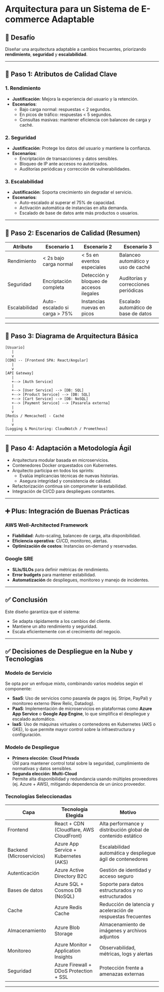 
# Arquitectura para un Sistema de E-commerce Adaptable

## 🎯 Desafío
Diseñar una arquitectura adaptable a cambios frecuentes, priorizando **rendimiento**, **seguridad** y **escalabilidad**.

---

## 📌 Paso 1: Atributos de Calidad Clave

### 1. Rendimiento
- **Justificación**: Mejora la experiencia del usuario y la retención.
- **Escenarios**:
  - Bajo carga normal: respuestas < 2 segundos.
  - En picos de tráfico: respuestas < 5 segundos.
  - Consultas masivas: mantener eficiencia con balanceo de carga y caché.

### 2. Seguridad
- **Justificación**: Protege los datos del usuario y mantiene la confianza.
- **Escenarios**:
  - Encriptación de transacciones y datos sensibles.
  - Bloqueo de IP ante accesos no autorizados.
  - Auditorías periódicas y corrección de vulnerabilidades.

### 3. Escalabilidad
- **Justificación**: Soporta crecimiento sin degradar el servicio.
- **Escenarios**:
  - Auto-escalado al superar el 75% de capacidad.
  - Activación automática de instancias en alta demanda.
  - Escalado de base de datos ante más productos o usuarios.

---

## 📌 Paso 2: Escenarios de Calidad (Resumen)

| Atributo     | Escenario 1                                  | Escenario 2                                     | Escenario 3                                     |
|--------------|----------------------------------------------|-------------------------------------------------|-------------------------------------------------|
| Rendimiento  | < 2s bajo carga normal                       | < 5s en eventos especiales                      | Balanceo automático y uso de caché              |
| Seguridad    | Encriptación completa                        | Detección y bloqueo de accesos ilegales        | Auditorías y correcciones periódicas            |
| Escalabilidad| Auto-escalado si carga > 75%                 | Instancias nuevas en picos                      | Escalado automático de base de datos            |

---

## 📌 Paso 3: Diagrama de Arquitectura Básica

```
[Usuario]
   |
   v
[CDN] -- [Frontend SPA: React/Angular]
   |
   v
[API Gateway]
   |
   +--> [Auth Service]
   |
   +--> [User Service] --> [DB: SQL]
   +--> [Product Service] --> [DB: SQL]
   +--> [Cart Service] --> [DB: NoSQL]
   +--> [Payment Service] --> [Pasarela externa]
   |
   v
[Redis / Memcached] - Caché
   |
   v
[Logging & Monitoring: CloudWatch / Prometheus]
```

---

## 📌 Paso 4: Adaptación a Metodología Ágil

- Arquitectura modular basada en microservicios.
- Contenedores Docker orquestados con Kubernetes.
- Arquitecto participa en todos los sprints:
  - Evalúa implicancias técnicas de nuevas historias.
  - Asegura integridad y consistencia de calidad.
- Refactorización continua sin comprometer la estabilidad.
- Integración de CI/CD para despliegues constantes.

---

## ➕ Plus: Integración de Buenas Prácticas

### AWS Well-Architected Framework
- **Fiabilidad**: Auto-scaling, balanceo de carga, alta disponibilidad.
- **Eficiencia operativa**: CI/CD, monitoreo, alertas.
- **Optimización de costos**: Instancias on-demand y reservadas.

### Google SRE
- **SLIs/SLOs** para definir métricas de rendimiento.
- **Error budgets** para mantener estabilidad.
- **Automatización** de despliegues, monitoreo y manejo de incidentes.

---

## ✅ Conclusión
Este diseño garantiza que el sistema:
- Se adapta rápidamente a los cambios del cliente.
- Mantiene un alto rendimiento y seguridad.
- Escala eficientemente con el crecimiento del negocio.

---

## ✅ Decisiones de Despliegue en la Nube y Tecnologías

### Modelo de Servicio
Se opta por un enfoque mixto, combinando varios modelos según el componente:

- **SaaS**: Uso de servicios como pasarela de pagos (ej. Stripe, PayPal) y monitoreo externo (New Relic, Datadog).
- **PaaS**: Implementación de microservicios en plataformas como **Azure App Service** o **Google App Engine**, lo que simplifica el despliegue y escalado automático.
- **IaaS**: Uso de máquinas virtuales o contenedores en Kubernetes (AKS o GKE), lo que permite mayor control sobre la infraestructura y configuración.

### Modelo de Despliegue
- **Primera elección**: **Cloud Privada**  
  Útil para mantener control total sobre la seguridad, cumplimiento de normativas y datos sensibles.
- **Segunda elección**: **Multi-Cloud**  
  Permite alta disponibilidad y redundancia usando múltiples proveedores (ej. Azure + AWS), mitigando dependencia de un único proveedor.

### Tecnologías Seleccionadas

| Capa                   | Tecnología Elegida                        | Motivo                                                                 |
|------------------------|-------------------------------------------|------------------------------------------------------------------------|
| Frontend               | React + CDN (Cloudflare, AWS CloudFront)  | Alta performance y distribución global de contenido estático          |
| Backend (Microservicios) | Azure App Service + Kubernetes (AKS)      | Escalabilidad automática y despliegue ágil de contenedores            |
| Autenticación          | Azure Active Directory B2C                | Gestión de identidad y acceso seguro                                  |
| Bases de datos         | Azure SQL + Cosmos DB (NoSQL)             | Soporte para datos estructurados y no estructurados                   |
| Cache                  | Azure Redis Cache                         | Reducción de latencia y aceleración de respuestas frecuentes           |
| Almacenamiento         | Azure Blob Storage                        | Almacenamiento de imágenes y archivos adjuntos                        |
| Monitoreo              | Azure Monitor + Application Insights      | Observabilidad, métricas, logs y alertas                              |
| Seguridad              | Azure Firewall + DDoS Protection + SSL    | Protección frente a amenazas externas                                 |



---
